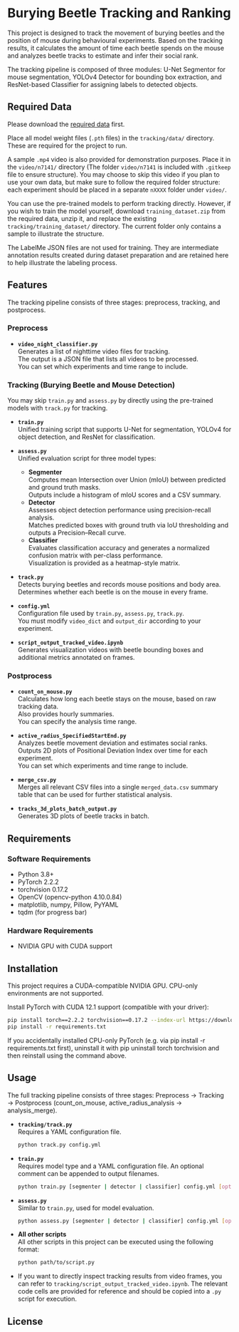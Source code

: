 # Burying Beetle Tracking and Ranking
This project is designed to track the movement of burying beetles and the position of mouse during behavioural experiments. Based on the tracking results, it calculates the amount of time each beetle spends on the mouse and analyzes beetle tracks to estimate and infer their social rank.

The tracking pipeline is composed of three modules: U-Net Segmentor for mouse segmentation, YOLOv4 Detector for bounding box extraction, and ResNet-based Classifier for assigning labels to detected objects.

## Required Data
Please download the [required data](https://drive.google.com/drive/folders/1vGJgGVYwupqA06Lj6wFC9Ki-DBtZDRHL?usp=drive_link) first.

Place all model weight files (`.pth` files) in the `tracking/data/` directory. These are required for the project to run.

A sample `.mp4` video is also provided for demonstration purposes. Place it in the `video/n7141/` directory (The folder `video/n7141` is included with `.gitkeep` file to ensure structure). You may choose to skip this video if you plan to use your own data, but make sure to follow the required folder structure: each experiment should be placed in a separate `nXXXX` folder under `video/`.

You can use the pre-trained models to perform tracking directly. However, if you wish to train the model yourself, download `training_dataset.zip` from the required data, unzip it, and replace the existing `tracking/training_dataset/` directory. The current folder only contains a sample to illustrate the structure.

The LabelMe JSON files are not used for training. They are intermediate annotation results created during dataset preparation and are retained here to help illustrate the labeling process.

## Features
The tracking pipeline consists of three stages: preprocess, tracking, and postprocess.

### Preprocess

- **`video_night_classifier.py`**  
  Generates a list of nighttime video files for tracking.  
  The output is a JSON file that lists all videos to be processed.  
  You can set which experiments and time range to include.

### Tracking (Burying Beetle and Mouse Detection)  
You may skip `train.py` and `assess.py` by directly using the pre-trained models with `track.py` for tracking.

- **`train.py`**  
  Unified training script that supports U-Net for segmentation, YOLOv4 for object detection, and ResNet for classification.
  
- **`assess.py`**  
  Unified evaluation script for three model types:  
  - **Segmenter**  
    Computes mean Intersection over Union (mIoU) between predicted and ground truth masks.  
    Outputs include a histogram of mIoU scores and a CSV summary.
  - **Detector**  
    Assesses object detection performance using precision-recall analysis.  
    Matches predicted boxes with ground truth via IoU thresholding and outputs a Precision–Recall curve.  
  - **Classifier**  
    Evaluates classification accuracy and generates a normalized confusion matrix with per-class performance.  
    Visualization is provided as a heatmap-style matrix.
   
- **`track.py`**  
  Detects burying beetles and records mouse positions and body area.  
  Determines whether each beetle is on the mouse in every frame.

- **`config.yml`**  
  Configuration file used by `train.py`, `assess.py`, `track.py`.  
  You must modify `video_dict` and `output_dir` according to your experiment.

- **`script_output_tracked_video.ipynb`**  
  Generates visualization videos with beetle bounding boxes and additional metrics annotated on frames.

### Postprocess
- **`count_on_mouse.py`**  
  Calculates how long each beetle stays on the mouse, based on raw tracking data.  
  Also provides hourly summaries.  
  You can specify the analysis time range.

- **`active_radius_SpecifiedStartEnd.py`**  
  Analyzes beetle movement deviation and estimates social ranks.  
  Outputs 2D plots of Positional Deviation Index over time for each experiment.  
  You can set which experiments and time range to include.

- **`merge_csv.py`**  
  Merges all relevant CSV files into a single `merged_data.csv` summary table that can be used for further statistical analysis.

- **`tracks_3d_plots_batch_output.py`**  
  Generates 3D plots of beetle tracks in batch.

## Requirements
### Software Requirements  
- Python 3.8+
- PyTorch 2.2.2
- torchvision 0.17.2
- OpenCV (opencv-python 4.10.0.84)
- matplotlib, numpy, Pillow, PyYAML
- tqdm (for progress bar)

### Hardware Requirements
- NVIDIA GPU with CUDA support

## Installation
This project requires a CUDA-compatible NVIDIA GPU. CPU-only environments are not supported.

Install PyTorch with CUDA 12.1 support (compatible with your driver):

```bash
pip install torch==2.2.2 torchvision==0.17.2 --index-url https://download.pytorch.org/whl/cu121
pip install -r requirements.txt
```
If you accidentally installed CPU-only PyTorch (e.g. via pip install -r requirements.txt first), uninstall it with pip uninstall torch torchvision and then reinstall using the command above.

## Usage
The full tracking pipeline consists of three stages: Preprocess → Tracking → Postprocess (count_on_mouse, active_radius_analysis → analysis_merge).

- **`tracking/track.py`**  
  Requires a YAML configuration file.  
  ```bash
  python track.py config.yml
  ```

- **`train.py`**  
  Requires model type and a YAML configuration file. An optional comment can be appended to output filenames.  
  ```bash
  python train.py [segmenter | detector | classifier] config.yml [optional_comment]
  ```

- **`assess.py`**  
  Similar to `train.py`, used for model evaluation.  
  ```bash
  python assess.py [segmenter | detector | classifier] config.yml [optional_comment]
  ```

- **All other scripts**  
  All other scripts in this project can be executed using the following format:  
  ```bash
  python path/to/script.py
  ```

- If you want to directly inspect tracking results from video frames, you can refer to `tracking/script_output_tracked_video.ipynb`. The relevant code cells are provided for reference and should be copied into a `.py` script for execution.

## License
